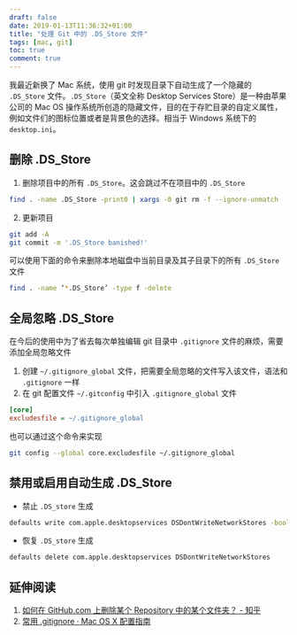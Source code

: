 ```yaml
---
draft: false
date: 2019-01-13T11:36:32+01:00
title: "处理 Git 中的 .DS_Store 文件"
tags: [mac, git]
toc: true
comment: true
---
```


我最近新换了 Mac 系统，使用 git 时发现目录下自动生成了一个隐藏的 `.DS_Store` 文件。`.DS_Store`（英文全称 Desktop Services Store）是一种由苹果公司的 Mac OS 操作系统所创造的隐藏文件，目的在于存贮目录的自定义属性，例如文件们的图标位置或者是背景色的选择。相当于 Windows 系统下的 `desktop.ini`。

## 删除 .DS_Store

1. 删除项目中的所有 `.DS_Store`。这会跳过不在项目中的 `.DS_Store`

```bash
find . -name .DS_Store -print0 | xargs -0 git rm -f --ignore-unmatch
```

2. 更新项目

```bash
git add -A
git commit -m '.DS_Store banished!'
```

可以使用下面的命令来删除本地磁盘中当前目录及其子目录下的所有 `.DS_Store` 文件

```bash
find . -name ‘*.DS_Store’ -type f -delete
```

## 全局忽略 .DS_Store

在今后的使用中为了省去每次单独编辑 git 目录中 `.gitignore` 文件的麻烦，需要添加全局忽略文件

1. 创建 `~/.gitignore_global` 文件，把需要全局忽略的文件写入该文件，语法和 `.gitignore` 一样
1. 在 git 配置文件 `~/.gitconfig` 中引入 `.gitignore_global` 文件

```ini
[core]
excludesfile = ~/.gitignore_global
```

也可以通过这个命令来实现

```bash
git config --global core.excludesfile ~/.gitignore_global
```

## 禁用或启用自动生成 .DS_Store

- 禁止 `.DS_store` 生成

```bash
defaults write com.apple.desktopservices DSDontWriteNetworkStores -bool TRUE
```

- 恢复 `.DS_store` 生成

```bash
defaults delete com.apple.desktopservices DSDontWriteNetworkStores
```

## 延伸阅读

1. [如何在 GitHub.com 上删除某个 Repository 中的某个文件夹？ - 知乎](https://www.zhihu.com/question/20418177)
2. [常用 .gitignore · Mac OS X 配置指南](https://wild-flame.github.io/guides/docs/mac-os-x-setup-guide/gitignore)
